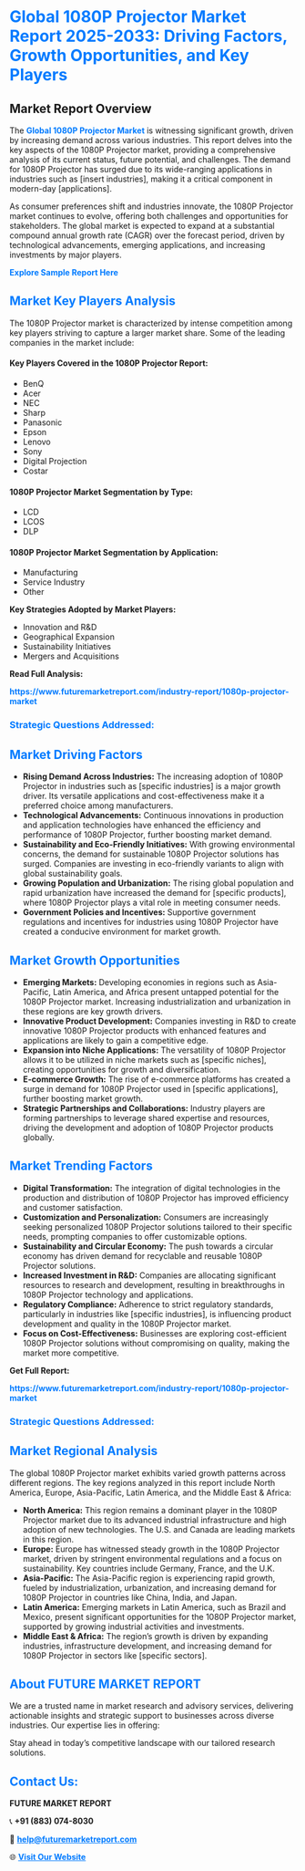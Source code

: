 <h1 style="color: #007BFF;">Global 1080P Projector Market Report 2025-2033: Driving Factors, Growth Opportunities, and Key Players</h1>

<section id="overview">
<h2>Market Report Overview</h2>
<p>The <a href="https://www.futuremarketreport.com/industry-report/1080p-projector-market" style="color: #007BFF; text-decoration: none;"><strong>Global 1080P Projector Market</strong></a> is witnessing significant growth, driven by increasing demand across various industries. This report delves into the key aspects of the 1080P Projector market, providing a comprehensive analysis of its current status, future potential, and challenges. The demand for 1080P Projector has surged due to its wide-ranging applications in industries such as [insert industries], making it a critical component in modern-day [applications].</p>
<p>As consumer preferences shift and industries innovate, the 1080P Projector market continues to evolve, offering both challenges and opportunities for stakeholders. The global market is expected to expand at a substantial compound annual growth rate (CAGR) over the forecast period, driven by technological advancements, emerging applications, and increasing investments by major players.</p>
</section>

<section id="overview">
<p><a href="https://www.futuremarketreport.com/request-sample/reportId=36769" style="color: #007BFF; text-decoration: none;"><strong>Explore Sample Report Here</strong></a></p>
</section>

<section id="key-players">
<h2 style="color: #007BFF;">Market Key Players Analysis</h2>
<p>The 1080P Projector market is characterized by intense competition among key players striving to capture a larger market share. Some of the leading companies in the market include:</p>
<h4>Key Players Covered in the 1080P Projector Report:</h4>
<ul><li>BenQ</li><li>Acer</li><li>NEC</li><li>Sharp</li><li>Panasonic</li><li>Epson</li><li>Lenovo</li><li>Sony</li><li>Digital Projection</li><li>Costar</li></ul>
<h4>1080P Projector Market Segmentation by Type:</h4>
<ul><li>LCD</li><li>LCOS</li><li>DLP</li></ul>

<h4>1080P Projector Market Segmentation by Application:</h4>
<ul><li>Manufacturing</li><li>Service Industry</li><li>Other</li></ul>
<p><strong>Key Strategies Adopted by Market Players:</strong></p>
<ul>
<li>Innovation and R&D</li>
<li>Geographical Expansion</li>
<li>Sustainability Initiatives</li>
<li>Mergers and Acquisitions</li>
</ul>
</section>

<section>
<p><strong>Read Full Analysis: </strong></p><a href="https://www.futuremarketreport.com/industry-report/1080p-projector-market" style="color: #007BFF; text-decoration: none;"><strong>https://www.futuremarketreport.com/industry-report/1080p-projector-market</strong></a>
<h3 style="color: #007BFF;">Strategic Questions Addressed:</h3>
</section>

<section id="driving-factors">
<h2 style="color: #007BFF;">Market Driving Factors</h2>
<ul>
<li><strong>Rising Demand Across Industries:</strong> The increasing adoption of 1080P Projector in industries such as [specific industries] is a major growth driver. Its versatile applications and cost-effectiveness make it a preferred choice among manufacturers.</li>
<li><strong>Technological Advancements:</strong> Continuous innovations in production and application technologies have enhanced the efficiency and performance of 1080P Projector, further boosting market demand.</li>
<li><strong>Sustainability and Eco-Friendly Initiatives:</strong> With growing environmental concerns, the demand for sustainable 1080P Projector solutions has surged. Companies are investing in eco-friendly variants to align with global sustainability goals.</li>
<li><strong>Growing Population and Urbanization:</strong> The rising global population and rapid urbanization have increased the demand for [specific products], where 1080P Projector plays a vital role in meeting consumer needs.</li>
<li><strong>Government Policies and Incentives:</strong> Supportive government regulations and incentives for industries using 1080P Projector have created a conducive environment for market growth.</li>
</ul>
</section>

<section id="growth-opportunities">
<h2 style="color: #007BFF;">Market Growth Opportunities</h2>
<ul>
<li><strong>Emerging Markets:</strong> Developing economies in regions such as Asia-Pacific, Latin America, and Africa present untapped potential for the 1080P Projector market. Increasing industrialization and urbanization in these regions are key growth drivers.</li>
<li><strong>Innovative Product Development:</strong> Companies investing in R&D to create innovative 1080P Projector products with enhanced features and applications are likely to gain a competitive edge.</li>
<li><strong>Expansion into Niche Applications:</strong> The versatility of 1080P Projector allows it to be utilized in niche markets such as [specific niches], creating opportunities for growth and diversification.</li>
<li><strong>E-commerce Growth:</strong> The rise of e-commerce platforms has created a surge in demand for 1080P Projector used in [specific applications], further boosting market growth.</li>
<li><strong>Strategic Partnerships and Collaborations:</strong> Industry players are forming partnerships to leverage shared expertise and resources, driving the development and adoption of 1080P Projector products globally.</li>
</ul>
</section>

<section id="trending-factors">
<h2 style="color: #007BFF;">Market Trending Factors</h2>
<ul>
<li><strong>Digital Transformation:</strong> The integration of digital technologies in the production and distribution of 1080P Projector has improved efficiency and customer satisfaction.</li>
<li><strong>Customization and Personalization:</strong> Consumers are increasingly seeking personalized 1080P Projector solutions tailored to their specific needs, prompting companies to offer customizable options.</li>
<li><strong>Sustainability and Circular Economy:</strong> The push towards a circular economy has driven demand for recyclable and reusable 1080P Projector solutions.</li>
<li><strong>Increased Investment in R&D:</strong> Companies are allocating significant resources to research and development, resulting in breakthroughs in 1080P Projector technology and applications.</li>
<li><strong>Regulatory Compliance:</strong> Adherence to strict regulatory standards, particularly in industries like [specific industries], is influencing product development and quality in the 1080P Projector market.</li>
<li><strong>Focus on Cost-Effectiveness:</strong> Businesses are exploring cost-efficient 1080P Projector solutions without compromising on quality, making the market more competitive.</li>
</ul>
</section>

<section>
<p><strong>Get Full Report: </strong></p><a href="https://www.futuremarketreport.com/industry-report/1080p-projector-market" style="color: #007BFF; text-decoration: none;"><strong>https://www.futuremarketreport.com/industry-report/1080p-projector-market</strong></a>
<h3 style="color: #007BFF;">Strategic Questions Addressed:</h3>
</section>


<section id="regional-analysis">
<h2 style="color: #007BFF;">Market Regional Analysis</h2>
<p>The global 1080P Projector market exhibits varied growth patterns across different regions. The key regions analyzed in this report include North America, Europe, Asia-Pacific, Latin America, and the Middle East & Africa:</p>
<ul>
<li><strong>North America:</strong> This region remains a dominant player in the 1080P Projector market due to its advanced industrial infrastructure and high adoption of new technologies. The U.S. and Canada are leading markets in this region.</li>
<li><strong>Europe:</strong> Europe has witnessed steady growth in the 1080P Projector market, driven by stringent environmental regulations and a focus on sustainability. Key countries include Germany, France, and the U.K.</li>
<li><strong>Asia-Pacific:</strong> The Asia-Pacific region is experiencing rapid growth, fueled by industrialization, urbanization, and increasing demand for 1080P Projector in countries like China, India, and Japan.</li>
<li><strong>Latin America:</strong> Emerging markets in Latin America, such as Brazil and Mexico, present significant opportunities for the 1080P Projector market, supported by growing industrial activities and investments.</li>
<li><strong>Middle East & Africa:</strong> The region’s growth is driven by expanding industries, infrastructure development, and increasing demand for 1080P Projector in sectors like [specific sectors].</li>
</ul>
</section>

<footer>
<h2 style="color: #007BFF;">About FUTURE MARKET REPORT</h2>
<p>We are a trusted name in market research and advisory services, delivering actionable insights and strategic support to businesses across diverse industries. Our expertise lies in offering:</p>

<p>Stay ahead in today’s competitive landscape with our tailored research solutions.</p>

<h2 style="color: #007BFF;">Contact Us:</h2>
<p><strong>FUTURE MARKET REPORT</strong></p>
<p>📞 <strong>+91 (883) 074-8030</strong></p>
<p>📧 <strong><a href="mailto:help@futuremarketreport.com" style="color: #007BFF;">help@futuremarketreport.com</a></strong></p>
<p>🌐 <strong><a href="https://www.futuremarketreport.com/" style="color: #007BFF;">Visit Our Website</a></strong></p>
</footer>